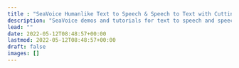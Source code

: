 ```yaml
---
title : "SeaVoice Humanlike Text to Speech & Speech to Text with Cutting Edge Accuracy"
description: "SeaVoice demos and tutorials for text to speech and speech to text with cutting edge artificial intelligence"
lead: ""
date: 2022-05-12T08:48:57+00:00
lastmod: 2022-05-12T08:48:57+00:00
draft: false
images: []
---
```

